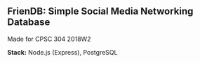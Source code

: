 ## FrienDB: Simple Social Media Networking Database
Made for CPSC 304 2018W2

**Stack:** Node.js (Express), PostgreSQL